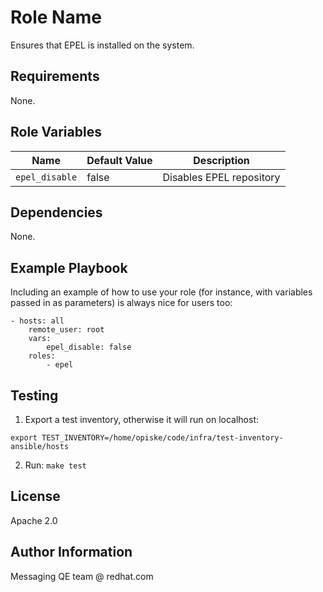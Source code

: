 Role Name
=========

Ensures that EPEL is installed on the system.

Requirements
------------

None.

Role Variables
--------------

| Name              | Default Value       | Description          |
|-------------------|---------------------|----------------------|
| `epel_disable` | false | Disables EPEL repository |

Dependencies
------------

None.

Example Playbook
----------------

Including an example of how to use your role (for instance, with variables passed in as parameters) is always nice for users too:

	- hosts: all
		remote_user: root
		vars:
			epel_disable: false
		roles:
			- epel


Testing
-------

1. Export a test inventory, otherwise it will run on localhost:

`export TEST_INVENTORY=/home/opiske/code/infra/test-inventory-ansible/hosts`

2. Run:
`make test`

License
-------

Apache 2.0


Author Information
------------------

Messaging QE team @ redhat.com
